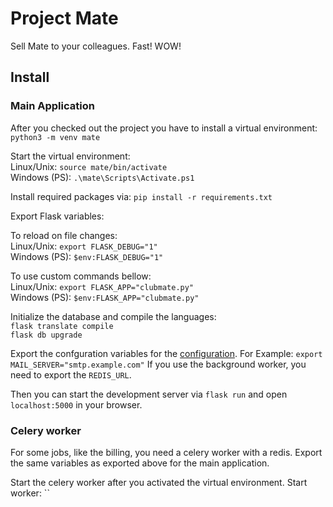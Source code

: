 # Project Mate

Sell Mate to your colleagues. Fast! WOW!

## Install

### Main Application

After you checked out the project you have to install a virtual environment:  
`python3 -m venv mate`

Start the virtual environment:  
Linux/Unix: `source mate/bin/activate`  
Windows (PS): `.\mate\Scripts\Activate.ps1`

Install required packages via: `pip install -r requirements.txt `

Export Flask variables:

To reload on file changes:  
Linux/Unix: `export FLASK_DEBUG="1"`  
Windows (PS): `$env:FLASK_DEBUG="1"`

To use custom commands bellow:  
Linux/Unix: `export FLASK_APP="clubmate.py"`  
Windows (PS): `$env:FLASK_APP="clubmate.py"`

Initialize the database and compile the languages:  
`flask translate compile`  
`flask db upgrade`

Export the confguration variables for the [configuration](config.py).
For Example: `export MAIL_SERVER="smtp.example.com"`
If you use the background worker, you need to export the `REDIS_URL`.

Then you can start the development server via `flask run` and open `localhost:5000` in your browser.

### Celery worker

For some jobs, like the billing, you need a celery worker with a redis.
Export the same variables as exported above for the main application.

Start the celery worker after you activated the virtual environment.
Start worker: ``

